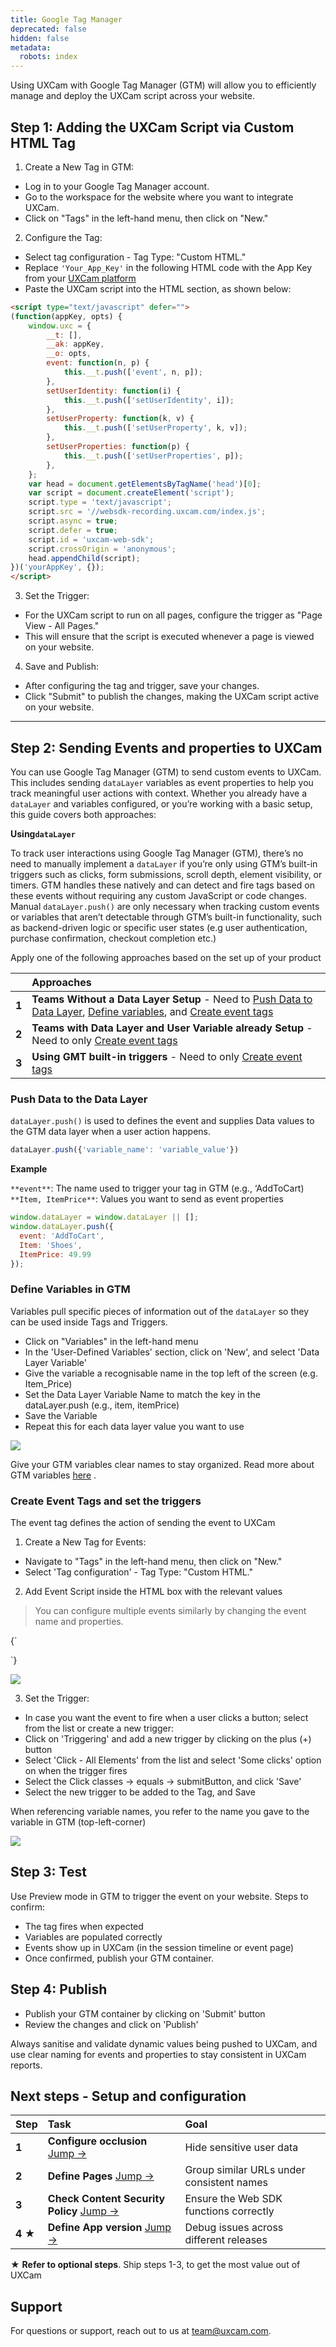 ```yaml
---
title: Google Tag Manager
deprecated: false
hidden: false
metadata:
  robots: index
---
```

Using UXCam with Google Tag Manager (GTM) will allow you to efficiently manage and deploy the UXCam script across your website.

## Step 1: Adding the UXCam Script via Custom HTML Tag

1. Create a New Tag in GTM:

* Log in to your Google Tag Manager account.
* Go to the workspace for the website where you want to integrate UXCam.
* Click on "Tags" in the left-hand menu, then click on "New."

2. Configure the Tag:

* Select tag configuration - Tag Type: "Custom HTML."
* Replace `'Your_App_Key'` in the following HTML code with the App Key from your [UXCam platform](https://app.uxcam.com/integration)
* Paste the UXCam script into the HTML section, as shown below:

```html
<script type="text/javascript" defer="">
(function(appKey, opts) {
    window.uxc = {
        __t: [],
        __ak: appKey,
        __o: opts,
        event: function(n, p) {
            this.__t.push(['event', n, p]);
        },
        setUserIdentity: function(i) {
            this.__t.push(['setUserIdentity', i]);
        },
        setUserProperty: function(k, v) {
            this.__t.push(['setUserProperty', k, v]);
        },
        setUserProperties: function(p) {
            this.__t.push(['setUserProperties', p]);
        },
    };
    var head = document.getElementsByTagName('head')[0];
    var script = document.createElement('script');
    script.type = 'text/javascript';
    script.src = '//websdk-recording.uxcam.com/index.js';
    script.async = true;
    script.defer = true;
    script.id = 'uxcam-web-sdk';
    script.crossOrigin = 'anonymous';
    head.appendChild(script);
})('yourAppKey', {});
</script>
```

3. Set the Trigger:

* For the UXCam script to run on all pages, configure the trigger as "Page View - All Pages."
* This will ensure that the script is executed whenever a page is viewed on your website.

4. Save and Publish:

* After configuring the tag and trigger, save your changes.
* Click "Submit" to publish the changes, making the UXCam script active on your website.

***

## Step 2: Sending Events and properties to UXCam

You can use Google Tag Manager (GTM) to send custom events to UXCam. This includes sending `dataLayer` variables as event properties to help you track meaningful user actions with context. Whether you already have a `dataLayer` and variables configured, or you’re working with a basic setup, this guide covers both approaches:

**Using`dataLayer`**

To track user interactions using Google Tag Manager (GTM), there’s no need to manually implement a `dataLayer` if you’re only using GTM’s built-in triggers such as clicks, form submissions, scroll depth, element visibility, or timers. GTM handles these natively and can detect and fire tags based on these events without requiring any custom JavaScript or code changes. Manual `dataLayer.push()` are only necessary when tracking custom events or variables that aren’t detectable through GTM’s built-in functionality, such as backend-driven logic or specific user states (e.g user authentication, purchase confirmation, checkout completion etc.)

<GitHubCallout type="important">Apply one of the following approaches based on the set up of your product</GitHubCallout>

|       | Approaches                                                                                                                                                                                                                                                                                                                                                 |
| :---- | :--------------------------------------------------------------------------------------------------------------------------------------------------------------------------------------------------------------------------------------------------------------------------------------------------------------------------------------------------------- |
| **1** | **Teams Without a Data Layer Setup** - Need to [Push Data to Data Layer](https://developer.uxcam.com/docs/google-tag-manager#push-data-to-the-data-layer), [Define variables](https://developer.uxcam.com/docs/google-tag-manager#define-variables-in-gtm), and [Create event tags](https://developer.uxcam.com/docs/google-tag-manager#create-event-tags) |
| **2** | **Teams with Data Layer and User Variable already Setup** - Need to only [Create event tags](https://developer.uxcam.com/docs/google-tag-manager#create-event-tags)                                                                                                                                                                                        |
| **3** | **Using GMT built-in triggers** - Need to only [Create event tags](https://developer.uxcam.com/docs/google-tag-manager#create-event-tags)                                                                                                                                                                                                                  |

### Push Data to the Data Layer

`dataLayer.push()` is used to defines the event and supplies Data values to the GTM data layer when a user action happens.

```javascript
dataLayer.push({'variable_name': 'variable_value'})
```

**Example**

`**event**`: The name used to trigger your tag in GTM (e.g., ‘AddToCart)\
`**Item, ItemPrice**`: Values you want to send as event properties

```javascript
window.dataLayer = window.dataLayer || [];
window.dataLayer.push({  
  event: 'AddToCart',  
  Item: 'Shoes',  
  ItemPrice: 49.99  
});
```

### Define Variables in GTM

Variables pull specific pieces of information out of the `dataLayer` so they can be used inside Tags and Triggers.

* Click on "Variables" in the left-hand menu
* In the 'User-Defined Variables' section, click on 'New', and select 'Data Layer Variable'
* Give the variable a recognisable name in the top left of the screen (e.g. Item\_Price)
* Set the Data Layer Variable Name to match the key in the dataLayer.push (e.g., item, itemPrice)
* Save the Variable
* Repeat this for each data layer value you want to use

<Image align="center" src="https://files.readme.io/4252334dd396f15ddd8d9caff6aa569204f2f8caf9daf7606853f830be8e8a81-Cart_item_2.png" />

<GitHubCallout type="tip">Give your GTM variables clear names to stay organized. Read more about GTM variables [here](https://developers.google.com/tag-platform/tag-manager/datalayer)               .</GitHubCallout>

### Create Event Tags and set the triggers

The event tag defines the action of sending the event to UXCam

1. Create a New Tag for Events:

* Navigate to "Tags" in the left-hand menu, then click on "New."
* Select 'Tag configuration' - Tag Type: "Custom HTML."

2. Add Event Script inside the HTML box with the relevant values

> You can configure multiple events similarly by changing the event name and properties.

<HTMLBlock>{`
<script>
  uxc.event("Add to Cart", {
    "Item": {{cart_item}},
    "Item Price": {{cart_item_price}}
  });
</script>
`}</HTMLBlock>

<Image align="center" src="https://files.readme.io/19f54eaca76f3a5cbde508f13cabc2d44d84638d3044c4917763d565fc4759ca-tag_uxcam_.png" />

3. Set the Trigger:

* In case you want the event to fire when a user clicks a button; select from the list or create a new trigger:
* Click on 'Triggering' and add a new trigger by clicking on the plus (+) button
* Select 'Click - All Elements' from the list and select 'Some clicks' option on when the trigger fires
* Select the Click classes -> equals -> submitButton, and click 'Save'
* Select the new trigger to be added to the Tag, and Save

<GitHubCallout type="note">When referencing variable names, you refer to the name you gave to the variable in GTM (top-left-corner)</GitHubCallout>

<Image align="center" src="https://files.readme.io/61c35516267e9c55d2476e4d65e51008a0b1b81c7b05cabee2624f6ce80269f9-Cart_item.png" />

## Step 3: Test

Use Preview mode in GTM to trigger the event on your website. Steps to confirm:

* The tag fires when expected
* Variables are populated correctly
* Events show up in UXCam (in the session timeline or event page)
* Once confirmed, publish your GTM container.

## Step 4: Publish

* Publish your GTM container by clicking on 'Submit' button
* Review the changes and click on 'Publish'

<GitHubCallout type="note">Always sanitise and validate dynamic values being pushed to UXCam, and use clear naming for events and properties to stay consistent in UXCam reports.</GitHubCallout>

## Next steps - Setup and configuration

| Step                 | Task                                                                                                         | Goal                                      |
| :------------------- | :----------------------------------------------------------------------------------------------------------- | :---------------------------------------- |
| <strong>1</strong>   | <strong>Configure occlusion </strong>  <a href="occlusion-hide-sensitive-data#">Jump →</a>                   | Hide sensitive user data                  |
| <strong>2</strong>   | <strong>Define Pages </strong>  <a href="define-pages-properties#">Jump →</a>                                | Group similar URLs under consistent names |
| <strong>3 </strong>  | <strong>Check Content Security Policy </strong>  <a href="configure-content-security-policy-csp#">Jump →</a> | Ensure the Web SDK functions correctly    |
| <strong>4 ★</strong> | <strong>Define App version </strong>  <a href="define-app-version-optional#">Jump →</a>                      | Debug issues across different releases    |

<GitHubCallout type="note">★ **Refer to optional steps**. Ship steps 1-3, to get the most value out of UXCam</GitHubCallout>

## Support

For questions or support, reach out to us at [team@uxcam.com](mailto:team@uxcam.com).